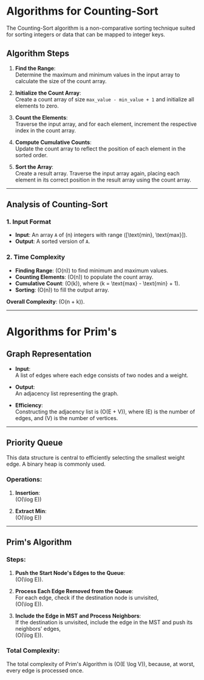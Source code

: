 # Algorithms for Counting-Sort

The Counting-Sort algorithm is a non-comparative sorting technique suited for sorting integers or data that can be mapped to integer keys.

## Algorithm Steps

1. **Find the Range**:  
   Determine the maximum and minimum values in the input array to calculate the size of the count array.

2. **Initialize the Count Array**:  
   Create a count array of size `max_value - min_value + 1` and initialize all elements to zero.

3. **Count the Elements**:  
   Traverse the input array, and for each element, increment the respective index in the count array.

4. **Compute Cumulative Counts**:  
   Update the count array to reflect the position of each element in the sorted order.

5. **Sort the Array**:  
   Create a result array. Traverse the input array again, placing each element in its correct position in the result array using the count array.

---

##  Analysis of Counting-Sort

### 1. Input Format
- **Input**: An array `A` of \(n\) integers with range \([\text{min}, \text{max}]\).  
- **Output**: A sorted version of `A`.

### 2. Time Complexity
- **Finding Range**: \(O(n)\) to find minimum and maximum values.
- **Counting Elements**: \(O(n)\) to populate the count array.
- **Cumulative Count**: \(O(k)\), where \(k = \text{max} - \text{min} + 1\).
- **Sorting**: \(O(n)\) to fill the output array.

**Overall Complexity**: \(O(n + k)\).


---

# Algorithms for Prim's

## Graph Representation

- **Input**:  
  A list of edges where each edge consists of two nodes and a weight.

- **Output**:  
  An adjacency list representing the graph.

- **Efficiency**:  
  Constructing the adjacency list is \(O(E + V)\), where \(E\) is the number of edges, and \(V\) is the number of vertices.

---

## Priority Queue

This data structure is central to efficiently selecting the smallest weight edge. A binary heap is commonly used.

### Operations:
1. **Insertion**:  
   \(O(\log E)\)

2. **Extract Min**:  
   \(O(\log E)\)

---

## Prim's Algorithm

### Steps:

1. **Push the Start Node's Edges to the Queue**:  
   \(O(\log E)\).

2. **Process Each Edge Removed from the Queue**:  
   For each edge, check if the destination node is unvisited,  
   \(O(\log E)\).

3. **Include the Edge in MST and Process Neighbors**:  
   If the destination is unvisited, include the edge in the MST and push its neighbors' edges,  
   \(O(\log E)\).

### Total Complexity:
The total complexity of Prim's Algorithm is \(O(E \log V)\), because, at worst, every edge is processed once.
